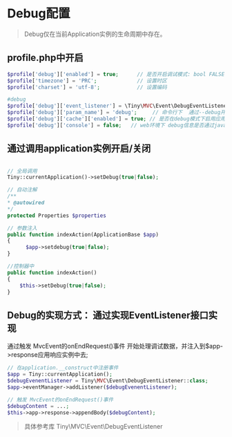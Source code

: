 Debug配置
====
> Debug仅在当前Application实例的生命周期中存在。

profile.php中开启
---

```php
$profile['debug']['enabled'] = true;      // 是否开启调试模式: bool FALSE 不开启 | bool TRUE 开启
$profile['timezone'] = 'PRC';             // 设置时区
$profile['charset'] = 'utf-8';            // 设置编码

#debug
$profile['debug']['event_listener'] = \Tiny\MVC\Event\DebugEventListener::class; // 通过注册监听事件 可通过此节点自定义新的debug插件
$profile['debug']['param_name'] = 'debug';     // 命令行下  通过--debug开启
$profile['debug']['cache']['enabled'] = true; // 是否在debug模式下启用应用缓存
$profile['debug']['console'] = false;   // web环境下 debug信息是否通过javascript的console.log输出在console
```

通过调用application实例开启/关闭
---

```php

// 全局调用
Tiny::currentApplication()->setDebug(true|false);

// 自动注解
/**
* @autowired
*/
protected Properties $properties

// 参数注入
public function indexAction(ApplicationBase $app) 
{
      $app->setdebug(true|false);
}

//控制器中
public function indexAction() 
{
    $this->setDebug(true|false);
}
```

Debug的实现方式： 通过实现EventListener接口实现
----

通过触发 MvcEvent的onEndRequest()事件 开始处理调试数据，并注入到$app->response应用响应实例中去;

```php
// 在application.__construct中注册事件
$app = Tiny::currentApplication();
$debugEvenentListener = Tiny\MVC\Event\DebugEventListener::class;
$app->eventManager->addListener($debugEvenentListener);

// 触发 MvcEvent的onEndRequest()事件
$debugContent = ...;
$this->app->response->appendBody($debugContent);

```

> 具体参考库 Tiny\MVC\Event\DebugEventListener
